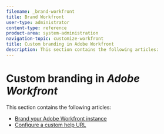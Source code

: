 ```yaml
---
filename: _brand-workfront
title: Brand Workfront
user-type: administrator
content-type: reference
product-area: system-administration
navigation-topic: customize-workfront
title: Custom branding in Adobe Workfront
description: This section contains the following articles:
---
```


# Custom branding in *Adobe Workfront*

This section contains the following articles:

* [Brand your Adobe Workfront instance](../../../administration-and-setup/customize-workfront/brand-workfront/brand-your-workfront-instance.md) 
* [Configure a custom help URL](../../../administration-and-setup/customize-workfront/brand-workfront/configure-custom-help-url.md)

